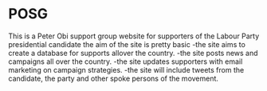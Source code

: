 # POSG
This is a Peter Obi support group website for supporters of the Labour Party presidential candidate
the aim of the site is pretty basic
-the site aims to create a database for supports allover the country.
-the site posts news and campaigns all over the country.
-the site updates supporters with email marketing on campaign strategies.
-the site will include tweets from the candidate, the party and other spoke persons of the movement.
